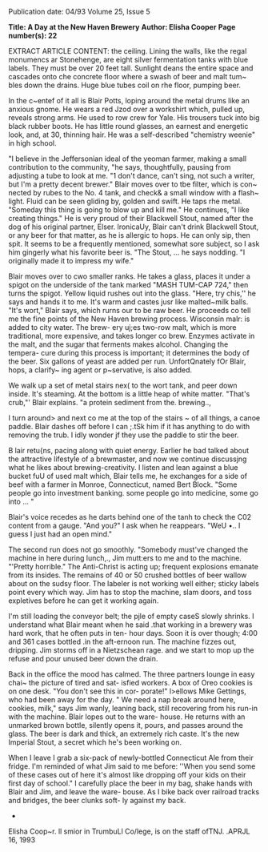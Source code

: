 Publication date: 04/93
Volume 25, Issue 5

**Title: A Day at the New Haven Brewery**
**Author: Elisha Cooper**
**Page number(s): 22**

EXTRACT ARTICLE CONTENT:
the ceiling. Lining the walls, like the 
regal monumencs ar Stonehenge, are 
eight silver fermentation tanks with 
blue labels. They must be over 20 feet 
tall. Sunlight deans the entire space 
and cascades onto che concrete floor 
where a swash of beer and malt tum~ 
bles down the drains. Huge blue tubes 
coil on rhe floor, pumping beer. 

In the c~entef of it all is Blair Potts, 
loping around the metal drums like an 
anxious gnome. He wears a red Jzod 
over a workshirt which, pulled up, 
reveals strong arms. He used to row 
crew for Yale. His trousers tuck into 
big black rubber boots. He has little 
round glasses, an earnest and energetic 
look, and, at 30, thinning hair. He was 
a self-described "chemistry weenie" in 
high school. 

"I believe in the Jeffersonian ideal 
of the yeoman farmer, making a small 
contribution to the community, "he 
says, thoughtfully, pausing from 
adjusting a tube to look at me. "1 don't 
dance, can't sing, not such a writer, but 
I'm a pretty decent brewer." Blair 
moves over to tbe filter, which is con~ 
nected by rubes to the No. 4 tank, and 
check& a small window with a flash~ 
light. Fluid can be seen gliding by, 
golden and swift. He taps rhe metal. 
"Someday this thing is going to blow 
up and kill me." He continues, "I like 
creating things." He is very proud of 
their Blackwell Stout, named after the 
dog of his original partner, Elser. 
lronicaUy, Blair can't drink Blackwell 
Stout, or any beer for that matter, as he 
is allergic to hops. He can only sip, 
then spit. It seems to be a frequently 
mentioned, somewhat sore subject, so I 
ask him gingerly what his favorite beer 
is. "The Stout, ... he says nodding. "I 
originally made it to impress my wife." 

Blair moves over to cwo smaller 
ranks. He takes a glass, places it under a 
spigot on the underside of the tank 
marked "MASH TUM-CAP 724," 
then turns the spigot. Yellow liquid 
rushes out into the glass. "Here, try 
chis,'' he says and hands it to me. It's 
warm and castes jusr like malted~milk 
balls. "It's wort," Blair says, which 
rurns our to be raw beer. He proceeds 
co tell me the fine points of the New 
Haven brewing process. Wisconsin 
malr: is added to city water. The brew-
ery uj;es two-row malt, which is more 
traditional, more expensive, and takes 
longer co brew. Enzymes activate in the 
malt, and the sugar that ferments 
makes alcohol. Changing the tempera-
cure during this process is important; it 
determines the body of the beer. Six 
gallons of yeast are added per run. 
UnfortQnately fOr Blair, hops, a clarify~ 
ing agent or p~servative, is also added. 

We walk up a set of metal stairs nex( to 
the wort tank, and peer down inside. 
It's steaming. At the bottom is a little 
heap of white matter. "That's crub,"' 
Blair explains. "a protein sediment 
from the. brewing.., 

I turn around> and next co me at 
the top of the stairs ~ of all things, a 
canoe paddle. Blair dashes off before I 
can ;.tSk him if it has anything to do 
with removing the trub. I idly wonder 
jf they use the paddle to stir the beer. 

B
lair retu{ns, pacing along with 
quiet energy. Earlier he bad 
talked about the attractive 
lifestyle of a brewmaster, and now we 
continue discussjng what he likes 
about brewing-creativity. I listen and 
lean against a blue bucket fuU of used 
malt which, Blair tells me, he 
exchanges for a side of beef with a 
farmer in Monroe, Connecticut, 
named Bert Block. "Some people go 
into investment banking. some people 
go into medicine, some go into ... " 

Blair's voice recedes as he darts behind 
one of the tanh to check the C02 
content from a gauge. "And you?" I ask 
when he reappears. "WeU •.. I guess I 
just had an open mind." 

The second run does not go 
smoothly. "Somebody must've changed 
the machine in here during lunch,., Jim 
mutt:ers to me and to the machine. 
"'Pretty horrible." The Anti-Christ is 
acting up; frequent explosions emanate 
from its insides. The remains of 40 or 
50 crushed bottles of beer wallow 
about on the sudsy floor. The labeler is 
not working well either; sticky labels 
point every which way. Jim has to stop 
the machine, slam doors, and toss 
expletives before he can get it working 
again. 

I'm still loading the conveyor belt; 
the pjle of empty caseS slowly shrinks. I 
understand what Blair meant when he 
said .that working in a brewery was 
hard work, that he often puts in ten-
hour days. Soon it is over though; 4:00 
and 361 cases bottled .in the aft-ernoon 
run. The machine fizzes out, dripping. 
Jim storms off in a Nietzschean rage. 
and we start to mop up the refuse and 
pour unused beer down the drain. 

Back in the office the mood has 
calmed. The three partners lounge in 
easy chai~ the picture of tired and sat-
isfied workers. A box of Oreo cookies is 
on one desk. "You don't see this in cor-
porate!" l>ellows Mike Gettings, who 
had been away for the day. " We need a 
nap break around here, cookies, milk," 
says Jim wanly, leaning back, still 
recovering from his run-in with the 
machine. Blair lopes out to the ware-
house. He returns with an unmarked 
brown bottle, silently opens it, pours, 
and passes around the glass. The beer is 
dark and thick, an extremely rich caste. 
It's the new Imperial Stout, a secret 
which he's been working on. 

When I leave I grab a six-pack of 
newly-bottled Connecticut Ale from 
their fridge. I'm reminded of what Jim 
said to me before: ''When you send 
some of these cases out of here it's 
almost like dropping off your kids on 
their first day of school." I carefully 
place the beer in my bag, shake hands 
with Blair and Jim, and leave the ware-
bouse. As I bike back over railroad 
tracks and bridges, the beer clunks soft-
ly against my back. 

-
Elisha Coop~r. ll smior in TrumbuLl 
Co/lege, is on the staff ofTNJ. 
.APRJL 16, 1993